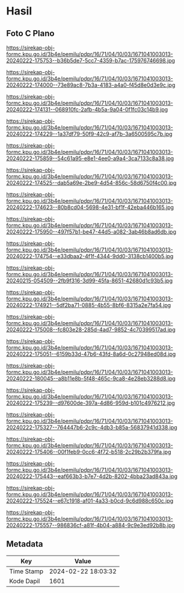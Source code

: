 # Hasil

## Foto C Plano

https://sirekap-obj-formc.kpu.go.id/3b4e/pemilu/pdpr/16/71/04/10/03/1671041003013-20240222-175753--b36b5de7-5cc7-4359-b7ac-175976746698.jpg

https://sirekap-obj-formc.kpu.go.id/3b4e/pemilu/pdpr/16/71/04/10/03/1671041003013-20240222-174000--73e89ac8-7b3a-4183-a4a0-f45d8e0d3e9c.jpg

https://sirekap-obj-formc.kpu.go.id/3b4e/pemilu/pdpr/16/71/04/10/03/1671041003013-20240222-174131--068910fc-2afb-4b5a-9a04-0f1fc03c14b9.jpg

https://sirekap-obj-formc.kpu.go.id/3b4e/pemilu/pdpr/16/71/04/10/03/1671041003013-20240222-174229--1a37df79-50f9-42c9-af7b-3a6500595c7b.jpg

https://sirekap-obj-formc.kpu.go.id/3b4e/pemilu/pdpr/16/71/04/10/03/1671041003013-20240222-175859--54c61a95-e8e1-4ee0-a9a4-3ca7133c8a38.jpg

https://sirekap-obj-formc.kpu.go.id/3b4e/pemilu/pdpr/16/71/04/10/03/1671041003013-20240222-174525--dab5a69e-2be9-4d54-856c-58d6750f4c00.jpg

https://sirekap-obj-formc.kpu.go.id/3b4e/pemilu/pdpr/16/71/04/10/03/1671041003013-20240222-174623--80b8cd04-5698-4e31-bf1f-42eba446b165.jpg

https://sirekap-obj-formc.kpu.go.id/3b4e/pemilu/pdpr/16/71/04/10/03/1671041003013-20240222-175950--497f57b1-be47-44d5-a082-3ab46b8ad6db.jpg

https://sirekap-obj-formc.kpu.go.id/3b4e/pemilu/pdpr/16/71/04/10/03/1671041003013-20240222-174754--e33dbaa2-4f1f-4344-9dd0-3138cb1400b5.jpg

https://sirekap-obj-formc.kpu.go.id/3b4e/pemilu/pdpr/16/71/04/10/03/1671041003013-20240215-054509--2fb9f316-3d99-45fa-8651-42680d1c93b5.jpg

https://sirekap-obj-formc.kpu.go.id/3b4e/pemilu/pdpr/16/71/04/10/03/1671041003013-20240222-174921--5df2ba71-0885-4b55-8bf6-8315a2e7fa54.jpg

https://sirekap-obj-formc.kpu.go.id/3b4e/pemilu/pdpr/16/71/04/10/03/1671041003013-20240222-175008--fc803e28-285d-4ad7-9852-4c70399517ad.jpg

https://sirekap-obj-formc.kpu.go.id/3b4e/pemilu/pdpr/16/71/04/10/03/1671041003013-20240222-175051--6159b33d-47b6-43fd-8a6d-0c27948ed08d.jpg

https://sirekap-obj-formc.kpu.go.id/3b4e/pemilu/pdpr/16/71/04/10/03/1671041003013-20240222-180045--a8b11e8b-5f48-465c-9ca8-4e28eb3288d8.jpg

https://sirekap-obj-formc.kpu.go.id/3b4e/pemilu/pdpr/16/71/04/10/03/1671041003013-20240222-175239--d97600de-397a-4d86-959d-b101c4976212.jpg

https://sirekap-obj-formc.kpu.go.id/3b4e/pemilu/pdpr/16/71/04/10/03/1671041003013-20240222-175327--764447b6-2c9c-4db3-b85a-56837941d338.jpg

https://sirekap-obj-formc.kpu.go.id/3b4e/pemilu/pdpr/16/71/04/10/03/1671041003013-20240222-175406--00f1feb9-0cc6-4f72-b518-2c29b2b379fa.jpg

https://sirekap-obj-formc.kpu.go.id/3b4e/pemilu/pdpr/16/71/04/10/03/1671041003013-20240222-175443--eaf663b3-b7e7-4d2b-8202-4bba23ad843a.jpg

https://sirekap-obj-formc.kpu.go.id/3b4e/pemilu/pdpr/16/71/04/10/03/1671041003013-20240222-175524--e67c1918-af01-4a33-b0cd-9c6d988c650c.jpg

https://sirekap-obj-formc.kpu.go.id/3b4e/pemilu/pdpr/16/71/04/10/03/1671041003013-20240222-175557--986836cf-a81f-4b04-a884-9c9e3ed92b8b.jpg


## Metadata

| Key        | Value               |
| ---------- | ------------------- |
| Time Stamp | 2024-02-22 18:03:32 |
| Kode Dapil | 1601                |



